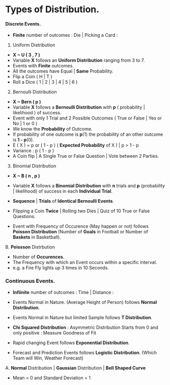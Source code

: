 # Types of **Distribution**.

#### Discrete Events.

- **Finite** number of outcomes : Die | Picking a Card : 

1. Uniform Distribution
- **X ~ U ( 3 , 7 )**
- Variable **X** follows an **Uniform Distribution** ranging from 3 to 7.
- Events with **Finite** outcomes. 
- All the outcomes have Equal | **Same** Probability. 
- Flip a Coin ( H | T )
- Roll a Dice ( 1 | 2 | 3 | 4 | 5 | 6 )

2. Bernoulli Distribution
- **X ~ Bern ( p )**
- Variable **X** follows a **Bernoulli Distribution** with **p** ( probability | likelihood ) of success. 
- Event with only 1 Trial and 2 Possible Outcomes ( True or False | Yes or No | 1 or 0 ) 
- We know the **Probability** of Outcome.
- If probability of one outcome is **p**(1) the probability of an other outcome is **1 - p**(0).
- E ( X ) = p or ( 1 - p ) ( **Expected Probability** of X ) | p > 1 - p
- Variance : p ( 1 - p )
- A Coin flip | A Single True or False Question | Vote between 2 Parties.

3. Binomial Distribution
- **X ~ B ( n , p )**
- Variable **X** follows a **Binomial Distribution** with **n** trials and **p** (probability | likelihood) of success in each **Individual Trial**.
- **Sequence** | **Trials** of **Identical Bernoulli Events**.
- Flipping a Coin **Twice** | Rolling two Dies | Quiz of 10 True or False Questions.



- Event with Frequency of Occurence (May happen or not) follows **Poisson Distribution** (Number of **Goals** in Football or Number of **Baskets** in Basketball).

B. **Poissson** Distrbution
- Number of **Occurences**.
- The Frequency with which an Event occurs within a specific interval. 
- e.g. a Fire Fly lights up 3 times in 10 Seconds.


### Continuous Events.

- **Infiinite** number of outcomes : Time | Distance : 

- Events Normal in Nature. (Average Height of Person) follows **Normal Distribution**.
- Events Normal in Nature but limited Sample follows **T Distribution**.
- **Chi Squared Distribution** : Asymmetric Distribution Starts from 0 and only positive : Measure Goodness of Fit
- Rapid changing Event follows **Exponential Distribution**.
- Forecast and Prediction Events follows **Logistic Distribution**. (Which Team will Win, Weather Forecast)



A. **Normal** Distribution | **Gaussian** Distribution | **Bell Shaped Curve** 
- Mean = 0 and Standard Deviation = 1



